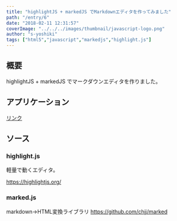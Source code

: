 ```yaml
---
title: "highlightJS + markedJS でMarkdownエディタを作ってみました"
path: "/entry/6"
date: "2018-02-11 12:31:57"
coverImage: "../../../images/thumbnail/javascript-logo.png"
author: "s-yoshiki"
tags: ["html5","javascript","markedjs","highlight.js"]
---
```

## 概要

highlightJS + markedJS でマークダウンエディタを作りました。
	

## アプリケーション

<a href="http://jsrun.it/s.yoshiki1123/StQb" target="blank">リンク</a>
<script type="text/javascript" src="http://jsdo.it/blogparts/StQb/js?width=465&height=496&view=play"></script>

## ソース

<script type="text/javascript" src="http://jsdo.it/blogparts/StQb/js?width=465&height=496&view=javascript"></script>

### highlight.js

軽量で動くエディタ。

<a href="https://highlightjs.org/">https://highlightjs.org/</a>

### marked.js

markdown→HTML変換ライブラリ
<a href="https://github.com/chjj/marked">https://github.com/chjj/marked</a>
